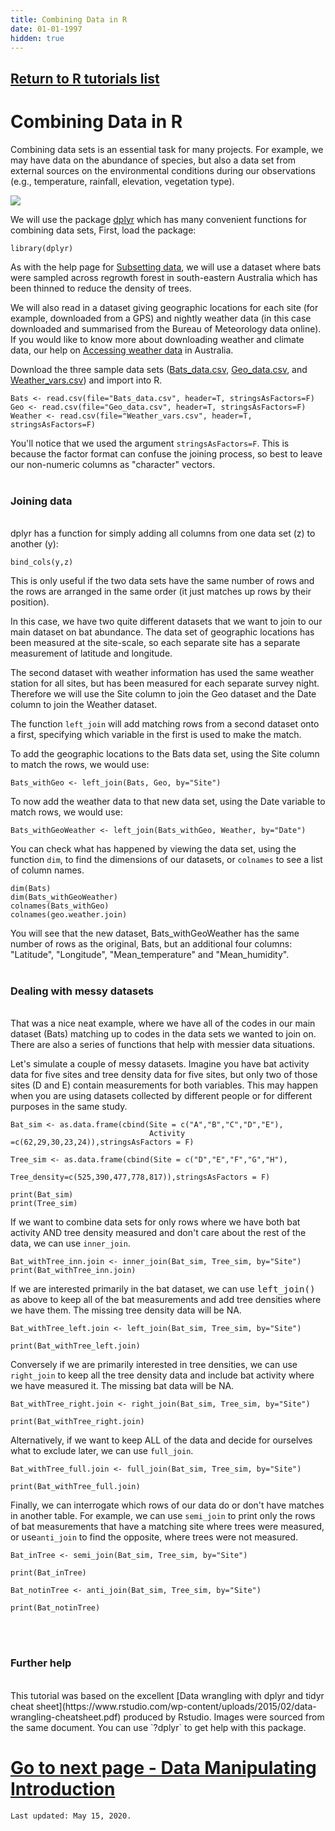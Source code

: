 ```yaml
---
title: Combining Data in R
date: 01-01-1997
hidden: true
---
```

## [Return to R tutorials list](%base_url%/?r-language)

# Combining Data in R

Combining data sets is an essential task for many projects. For example, we may have data on the abundance of species, but also a data set from external sources on the environmental conditions during our observations (e.g., temperature, rainfall, elevation, vegetation type). 

![](%theme_url%/img/Combining_data_image.jpg)

We will use the package [dplyr](https://cran.r-project.org/web/packages/dplyr/index.html) which has many convenient functions for combining data sets, First, load the package:

```{r, warning=F,message=F}
library(dplyr)
```

As with the help page for [Subsetting data](%base_url%/?subsetting-data), we will use a dataset where bats were sampled across regrowth forest in south-eastern Australia which has been thinned to reduce the density of trees.

We will also read in a dataset giving geographic locations for each site (for example, downloaded from a GPS) and nightly weather data (in this case downloaded and summarised from the Bureau of Meteorology data online). If you would like to know more about downloading weather and climate data, our help on [Accessing weather data](%base_url%/?accessing-weather-data) in Australia.

Download the three sample data sets ([Bats_data.csv](%base_url%/Bats_data.csv), [Geo_data.csv](%base_url%/Geo_data.csv), and [Weather_vars.csv](%base_url%/Weather_vars.csv)) and import into R.

```{r}
Bats <- read.csv(file="Bats_data.csv", header=T, stringsAsFactors=F)
Geo <- read.csv(file="Geo_data.csv", header=T, stringsAsFactors=F)
Weather <- read.csv(file="Weather_vars.csv", header=T, stringsAsFactors=F)
```

You'll notice that we used the argument `stringsAsFactors=F`. This is because the factor format can confuse the joining process, so best to leave our non-numeric columns as "character" vectors.
<br><br>

### Joining data
<br>
dplyr has a function for simply adding all columns from one data set (z) to another (y):

```{r,eval=F}
bind_cols(y,z)
```

This is only useful if the two data sets have the same number of rows and the rows are arranged in the same order (it just matches up rows by their position).  

In this case, we have two quite different datasets that we want to join to our main dataset on bat abundance. The data set of geographic locations has been measured at the site-scale, so each separate site has a separate measurement of latitude and longitude. 

The second dataset with weather information has used the same weather station for all sites, but has been measured for each separate survey night. Therefore we will use the Site column to join the Geo dataset and the Date column to join the Weather dataset. 

The function `left_join` will add matching rows from a second dataset onto a first, specifying which variable in the first is used to make the match.

To add the geographic locations to the Bats data set, using the Site column to match the rows, we would use:

```{r}
Bats_withGeo <- left_join(Bats, Geo, by="Site")
```

To now add the weather data to that new data set, using the Date variable to match rows, we would use:

```{r}
Bats_withGeoWeather <- left_join(Bats_withGeo, Weather, by="Date")
```

You can check what has happened by viewing the data set, using the function `dim`, to find the dimensions of our datasets, or `colnames` to see a list of column names.


```{r,eval=F}
dim(Bats)
dim(Bats_withGeoWeather)
colnames(Bats_withGeo)
colnames(geo.weather.join)
```

You will see that the new dataset,  Bats_withGeoWeather has the same number of rows as the original, Bats, but an additional four columns: "Latitude", "Longitude", "Mean_temperature" and "Mean_humidity".
<br><br>

### Dealing with messy datasets
<br>
That was a nice neat example, where we have all of the codes in our main dataset (Bats) matching up to codes in the data sets we wanted to join on. There are also a series of functions that help with messier data situations. 

Let's simulate a couple of messy datasets. Imagine you have bat activity data for five sites and tree density data for five sites, but only two of those sites (D and E) contain measurements for both variables. This may happen when you are using datasets collected by different people or for different purposes in the same study. 

```{r}
Bat_sim <- as.data.frame(cbind(Site = c("A","B","C","D","E"),
                               Activity =c(62,29,30,23,24)),stringsAsFactors = F)

Tree_sim <- as.data.frame(cbind(Site = c("D","E","F","G","H"),
                                Tree_density=c(525,390,477,778,817)),stringsAsFactors = F)

```

```{r,echo=F}
print(Bat_sim)
print(Tree_sim)
```

If we want to combine data sets for only rows where we have both bat activity AND tree density measured and don't care about the rest of the data, we can use `inner_join`.

```{r}
Bat_withTree_inn.join <- inner_join(Bat_sim, Tree_sim, by="Site")
print(Bat_withTree_inn.join)
```

If we are interested primarily in the bat dataset, we can use <font face="monospace">left_join()</font> as above to keep all of the bat measurements and add tree densities where we have them. The missing tree density data will be NA.

```{r}
Bat_withTree_left.join <- left_join(Bat_sim, Tree_sim, by="Site")

```

```{r, echo=F}
print(Bat_withTree_left.join)
```

Conversely if we are primarily interested in tree densities, we can use `right_join` to keep all the tree density data and include bat activity where we have measured it. The missing bat data will be NA.

```{r}
Bat_withTree_right.join <- right_join(Bat_sim, Tree_sim, by="Site")
```

```{r, echo=F}
print(Bat_withTree_right.join)
```

Alternatively, if we want to keep ALL of the data and decide for ourselves what to exclude later, we can use `full_join`.

```{r}
Bat_withTree_full.join <- full_join(Bat_sim, Tree_sim, by="Site")
```

```{r,echo=F}
print(Bat_withTree_full.join)
```

Finally, we can interrogate which rows of our data do or don't have matches in another table. For example, we can use `semi_join` to print only the rows of bat measurements that have a matching site where trees were measured, or use`anti_join` to find the opposite, where trees were not measured.

```{r}
Bat_inTree <- semi_join(Bat_sim, Tree_sim, by="Site")
```

```{r,echo=F}
print(Bat_inTree)
```

```{r}
Bat_notinTree <- anti_join(Bat_sim, Tree_sim, by="Site")
```

```{r,echo=F}
print(Bat_notinTree)
```
<br><br>

### Further help
<br>
This tutorial was based on the excellent [Data wrangling with dplyr and tidyr cheat sheet](https://www.rstudio.com/wp-content/uploads/2015/02/data-wrangling-cheatsheet.pdf) produced by Rstudio. Images were sourced from the same document. You can use `?dplyr` to get help with this package.

# [Go to next page - Data Manipulating Introduction](%base_url%/?data-manipulating)

`Last updated: May 15, 2020.`

